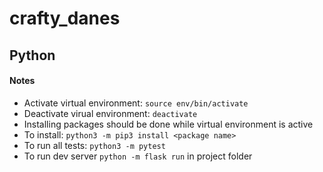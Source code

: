 # crafty_danes

## Python

#### Notes
* Activate virtual environment: `source env/bin/activate`
* Deactivate virual environment: `deactivate`
* Installing packages should be done while virtual environment is active
* To install: `python3 -m pip3 install <package name>`
* To run all tests: `python3 -m pytest`
* To run dev server `python -m flask run` in project folder